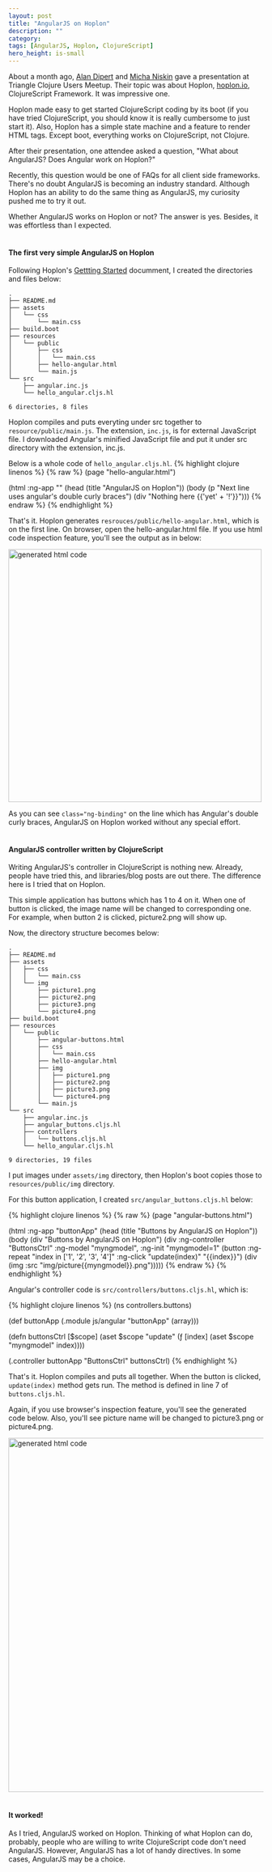 ```yaml
---
layout: post
title: "AngularJS on Hoplon"
description: ""
category: 
tags: [AngularJS, Hoplon, ClojureScript]
hero_height: is-small
---
```


About a month ago, [Alan Dipert](https://github.com/alandipert) and [Micha Niskin](https://github.com/micha) gave a presentation at Triangle Clojure Users Meetup.
Their topic was about Hoplon, [hoplon.io](hoplon.io), ClojureScript Framework.
It was impressive one.

Hoplon made easy to get started ClojureScript coding by its boot 
(if you have tried ClojureScript, you should know it is really cumbersome to just start it).
Also, Hoplon has a simple state machine and a feature to render HTML tags.
Except boot, everything works on ClojureScript, not Clojure.

After their presentation, one attendee asked a question, "What about AngularJS? Does Angular work on Hoplon?"

<!--more-->

Recently, this question would be one of FAQs for all client side frameworks.
There's no doubt AngularJS is becoming an industry standard.
Although Hoplon has an ability to do the same thing as AngularJS,
my curiosity pushed me to try it out.

Whether AngularJS works on Hoplon or not?
The answer is yes.
Besides, it was effortless than I expected.
<br/><br/>

#### The first very simple AngularJS on Hoplon

Following Hoplon's [Gettting Started](http://hoplon.io/#/getting-started/) documment,
I created the directories and files below:

    .
    ├── README.md
    ├── assets
    │   └── css
    │       └── main.css
    ├── build.boot
    ├── resources
    │   └── public
    │       ├── css
    │       │   └── main.css
    │       ├── hello-angular.html
    │       └── main.js
    └── src
        ├── angular.inc.js
        └── hello_angular.cljs.hl

    6 directories, 8 files

Hoplon compiles and puts everyting under src together to `resource/public/main.js`.
The extension, `inc.js`, is for external JavaScript file.
I downloaded Angular's minified JavaScript file and put it under src directory with the extension, inc.js.

Below is a whole code of `hello_angular.cljs.hl`.
{% highlight clojure linenos %}
{% raw %}
(page "hello-angular.html")

(html :ng-app ""
      (head
       (title "AngularJS on Hoplon"))
      (body
       (p "Next line uses angular's double curly braces")
       (div "Nothing here {{'yet' + '!'}}")))
{% endraw %}
{% endhighlight %}

That's it. Hoplon generates `resrouces/public/hello-angular.html`, which is on the first line.
On browser, open the hello-angular.html file.
If you use html code inspection feature, you'll see the output as in below:

<img width="500" src="{{ site.url }}/images/hello-angular-html.png" alt="generated html code">

As you can see `class="ng-binding"` on the line which has Angular's double curly braces,
AngularJS on Hoplon worked without any special effort.
<br/><br/>

#### AngularJS controller written by ClojureScript

Writing AngularJS's controller in ClojureScript is nothing new.
Already, people have tried this, and libraries/blog posts are out there.
The difference here is I tried that on Hoplon.

This simple application has buttons which has 1 to 4 on it.
When one of button is clicked, the image name will be changed to corresponding one.
For example, when button 2 is clicked, picture2.png will show up.

Now, the directory structure becomes below:

    .
    ├── README.md
    ├── assets
    │   ├── css
    │   │   └── main.css
    │   └── img
    │       ├── picture1.png
    │       ├── picture2.png
    │       ├── picture3.png
    │       └── picture4.png
    ├── build.boot
    ├── resources
    │   └── public
    │       ├── angular-buttons.html
    │       ├── css
    │       │   └── main.css
    │       ├── hello-angular.html
    │       ├── img
    │       │   ├── picture1.png
    │       │   ├── picture2.png
    │       │   ├── picture3.png
    │       │   └── picture4.png
    │       └── main.js
    └── src
        ├── angular.inc.js
        ├── angular_buttons.cljs.hl
        ├── controllers
        │   └── buttons.cljs.hl
        └── hello_angular.cljs.hl

    9 directories, 19 files

I put images under `assets/img` directory, then Hoplon's boot copies those to `resources/public/img` directory.

For this button application, I created `src/angular_buttons.cljs.hl` below:

{% highlight clojure linenos %}
{% raw %}
(page "angular-buttons.html")

(html :ng-app "buttonApp"
      (head
       (title "Buttons by AngularJS on Hoplon"))
      (body
       (div "Buttons by AngularJS on Hoplon")
       (div :ng-controller "ButtonsCtrl" :ng-model "myngmodel", :ng-init "myngmodel=1"
            (button :ng-repeat "index in ['1', '2', '3', '4']" :ng-click "update(index)" "{{index}}")
            (div (img :src "img/picture{{myngmodel}}.png")))))
{% endraw %}
{% endhighlight %}

Angular's controller code is `src/controllers/buttons.cljs.hl`, which is:

{% highlight clojure linenos %}
(ns controllers.buttons)

(def buttonApp
  (.module js/angular "buttonApp" (array)))

(defn buttonsCtrl [$scope]
  (aset $scope "update" (ƒ [index] (aset $scope "myngmodel" index))))

(.controller buttonApp "ButtonsCtrl" buttonsCtrl)
{% endhighlight %}

That's it. Hoplon compiles and puts all together.
When the button is clicked, `update(index)` method gets run.
The method is defined in line 7 of `buttons.cljs.hl`.

Again, if you use browser's inspection feature, you'll see the generated code below.
Also, you'll see picture name will be changed to picture3.png or picture4.png.

<img width="700" src="{{ site.url }}/images/angular-buttons-html.png" alt="generated html code">
<br/><br/>

#### It worked!

As I tried, AngularJS worked on Hoplon.
Thinking of what Hoplon can do, probably, people who are willing to write ClojureScript code
don't need AngularJS.
However, AngularJS has a lot of handy directives.
In some cases, AngularJS may be a choice.
<br/><br/>
